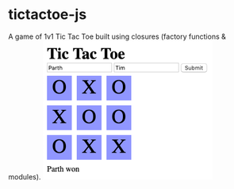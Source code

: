 # tictactoe-js
A game of 1v1 Tic Tac Toe built using closures (factory functions &amp; modules).
![tictactoe](tictactoe.png)

